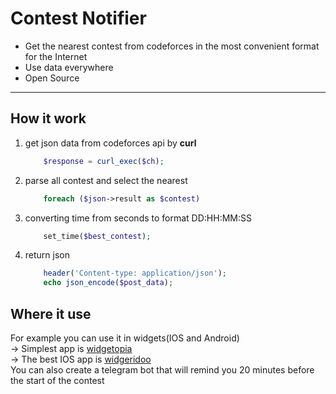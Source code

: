 # Сontest Notifier
* Get the nearest contest from codeforces in the most convenient format for the Internet
* Use data everywhere
* Open Source
<hr>

## How it work
1. get json data from codeforces api by **curl**
    ```PHP
        $response = curl_exec($ch);
    ```
2. parse all contest and select the nearest
    ```PHP
        foreach ($json->result as $contest)
    ```
3. converting time from seconds to format DD:HH:MM:SS
    ```PHP
        set_time($best_contest);
    ```
4. return json
    ```PHP
        header('Content-type: application/json');
	    echo json_encode($post_data);
    ```
## Where it use
For example you can use it in widgets(IOS and Android) <br>
-> Simplest app is [widgetopia](https://widgetopia.io) <br>
-> The best IOS app is [widgeridoo](https://apps.apple.com/us/app/widgeridoo/id1531359008)<br>
You can also create a telegram bot that will remind you 20 minutes before the start of the contest
